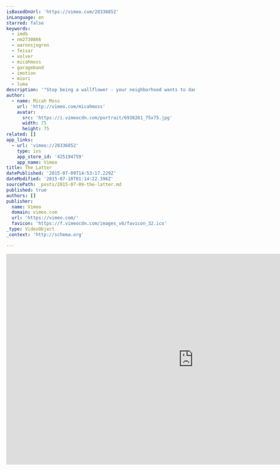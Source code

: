 ```yaml
---
isBasedOnUrl: 'https://vimeo.com/28336852'
inLanguage: en
starred: false
keywords:
  - imdb
  - nm2730866
  - aaronsjogren
  - feisar
  - volver
  - micahmoss
  - garageband
  - imotion
  - miori
  - luma
description: '"Stop being a wallflower - your neighborhood wants to dance." ***************** [Winner 1st Place: Fiction | 2011 Original iPhone Film Festival] ***************** Micah Moss Writer | Director | Producer | Animator | "D.'
author:
  - name: Micah Moss
    url: 'http://vimeo.com/micahmoss'
    avatar:
      src: 'https://i.vimeocdn.com/portrait/6938261_75x75.jpg'
      width: 75
      height: 75
related: []
app_links:
  - url: 'vimeo://28336852'
    type: ios
    app_store_id: '425194759'
    app_name: Vimeo
title: The Latter
datePublished: '2015-07-09T14:53:17.229Z'
dateModified: '2015-07-10T01:14:22.396Z'
sourcePath: _posts/2015-07-09-the-latter.md
published: true
authors: []
publisher:
  name: Vimeo
  domain: vimeo.com
  url: 'https://vimeo.com/'
  favicon: 'https://f.vimeocdn.com/images_v6/favicon_32.ico'
_type: VideoObject
_context: 'http://schema.org'

---
```

<iframe src="https://cdn.embedly.com/widgets/media.html?src=https%3A%2F%2Fplayer.vimeo.com%2Fvideo%2F28336852&amp;url=https%3A%2F%2Fvimeo.com%2F28336852&amp;image=http%3A%2F%2Fi.vimeocdn.com%2Fvideo%2F188955021_1280.jpg&amp;key=b7d04c9b404c499eba89ee7072e1c4f7&amp;type=text%2Fhtml&amp;schema=vimeo" width="1000" height="563" scrolling="no" frameborder="0" allowfullscreen="allowfullscreen" style=""></iframe>